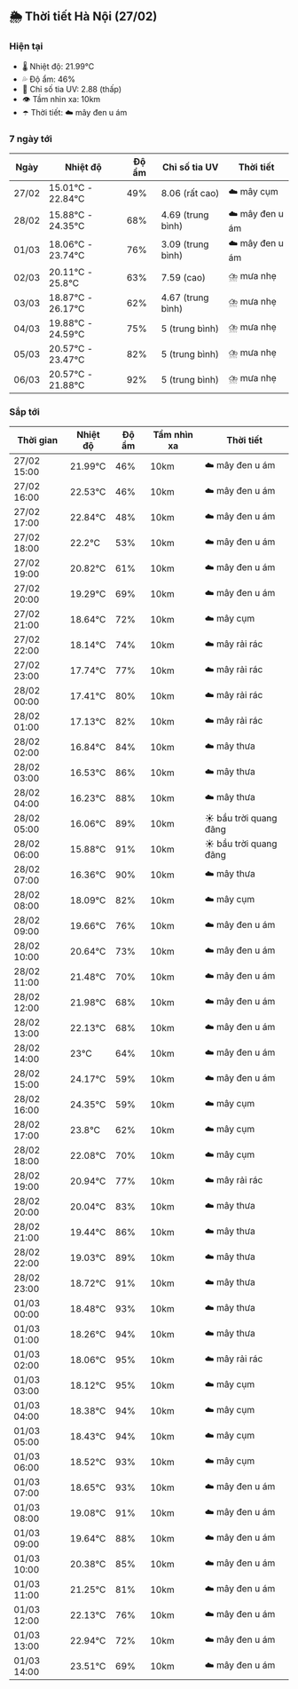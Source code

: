## 🌦️ Thời tiết Hà Nội (27/02)

### Hiện tại

- 🌡️ Nhiệt độ: 21.99℃
- 💦 Độ ẩm: 46%
- 🌟 Chỉ số tia UV: 2.88 (thấp)
- 👁️ Tầm nhìn xa: 10km
- ☂️ Thời tiết: ☁️ mây đen u ám

### 7 ngày tới

| Ngày | Nhiệt độ | Độ ẩm | Chỉ số tia UV | Thời tiết |
| --- | --- | --- | --- | --- |
| 27/02 | 15.01℃ - 22.84℃ | 49% | 8.06 (rất cao) | ☁️ mây cụm |
| 28/02 | 15.88℃ - 24.35℃ | 68% | 4.69 (trung bình) | ☁️ mây đen u ám |
| 01/03 | 18.06℃ - 23.74℃ | 76% | 3.09 (trung bình) | ☁️ mây đen u ám |
| 02/03 | 20.11℃ - 25.8℃ | 63% | 7.59 (cao) | ⛈️ mưa nhẹ |
| 03/03 | 18.87℃ - 26.17℃ | 62% | 4.67 (trung bình) | ⛈️ mưa nhẹ |
| 04/03 | 19.88℃ - 24.59℃ | 75% | 5 (trung bình) | ⛈️ mưa nhẹ |
| 05/03 | 20.57℃ - 23.47℃ | 82% | 5 (trung bình) | ⛈️ mưa nhẹ |
| 06/03 | 20.57℃ - 21.88℃ | 92% | 5 (trung bình) | ⛈️ mưa nhẹ |

### Sắp tới

| Thời gian | Nhiệt độ | Độ ẩm | Tầm nhìn xa | Thời tiết |
| --- | --- | --- | --- | --- |
| 27/02 15:00 | 21.99℃ | 46% | 10km | ☁️ mây đen u ám |
| 27/02 16:00 | 22.53℃ | 46% | 10km | ☁️ mây đen u ám |
| 27/02 17:00 | 22.84℃ | 48% | 10km | ☁️ mây đen u ám |
| 27/02 18:00 | 22.2℃ | 53% | 10km | ☁️ mây đen u ám |
| 27/02 19:00 | 20.82℃ | 61% | 10km | ☁️ mây đen u ám |
| 27/02 20:00 | 19.29℃ | 69% | 10km | ☁️ mây đen u ám |
| 27/02 21:00 | 18.64℃ | 72% | 10km | ☁️ mây cụm |
| 27/02 22:00 | 18.14℃ | 74% | 10km | ☁️ mây rải rác |
| 27/02 23:00 | 17.74℃ | 77% | 10km | ☁️ mây rải rác |
| 28/02 00:00 | 17.41℃ | 80% | 10km | ☁️ mây rải rác |
| 28/02 01:00 | 17.13℃ | 82% | 10km | ☁️ mây rải rác |
| 28/02 02:00 | 16.84℃ | 84% | 10km | ☁️ mây thưa |
| 28/02 03:00 | 16.53℃ | 86% | 10km | ☁️ mây thưa |
| 28/02 04:00 | 16.23℃ | 88% | 10km | ☁️ mây thưa |
| 28/02 05:00 | 16.06℃ | 89% | 10km | ☀️ bầu trời quang đãng |
| 28/02 06:00 | 15.88℃ | 91% | 10km | ☀️ bầu trời quang đãng |
| 28/02 07:00 | 16.36℃ | 90% | 10km | ☁️ mây thưa |
| 28/02 08:00 | 18.09℃ | 82% | 10km | ☁️ mây cụm |
| 28/02 09:00 | 19.66℃ | 76% | 10km | ☁️ mây đen u ám |
| 28/02 10:00 | 20.64℃ | 73% | 10km | ☁️ mây đen u ám |
| 28/02 11:00 | 21.48℃ | 70% | 10km | ☁️ mây đen u ám |
| 28/02 12:00 | 21.98℃ | 68% | 10km | ☁️ mây đen u ám |
| 28/02 13:00 | 22.13℃ | 68% | 10km | ☁️ mây đen u ám |
| 28/02 14:00 | 23℃ | 64% | 10km | ☁️ mây đen u ám |
| 28/02 15:00 | 24.17℃ | 59% | 10km | ☁️ mây đen u ám |
| 28/02 16:00 | 24.35℃ | 59% | 10km | ☁️ mây cụm |
| 28/02 17:00 | 23.8℃ | 62% | 10km | ☁️ mây cụm |
| 28/02 18:00 | 22.08℃ | 70% | 10km | ☁️ mây cụm |
| 28/02 19:00 | 20.94℃ | 77% | 10km | ☁️ mây rải rác |
| 28/02 20:00 | 20.04℃ | 83% | 10km | ☁️ mây thưa |
| 28/02 21:00 | 19.44℃ | 86% | 10km | ☁️ mây thưa |
| 28/02 22:00 | 19.03℃ | 89% | 10km | ☁️ mây thưa |
| 28/02 23:00 | 18.72℃ | 91% | 10km | ☁️ mây thưa |
| 01/03 00:00 | 18.48℃ | 93% | 10km | ☁️ mây thưa |
| 01/03 01:00 | 18.26℃ | 94% | 10km | ☁️ mây thưa |
| 01/03 02:00 | 18.06℃ | 95% | 10km | ☁️ mây rải rác |
| 01/03 03:00 | 18.12℃ | 95% | 10km | ☁️ mây cụm |
| 01/03 04:00 | 18.38℃ | 94% | 10km | ☁️ mây cụm |
| 01/03 05:00 | 18.43℃ | 94% | 10km | ☁️ mây cụm |
| 01/03 06:00 | 18.52℃ | 93% | 10km | ☁️ mây cụm |
| 01/03 07:00 | 18.65℃ | 93% | 10km | ☁️ mây đen u ám |
| 01/03 08:00 | 19.08℃ | 91% | 10km | ☁️ mây đen u ám |
| 01/03 09:00 | 19.64℃ | 88% | 10km | ☁️ mây đen u ám |
| 01/03 10:00 | 20.38℃ | 85% | 10km | ☁️ mây đen u ám |
| 01/03 11:00 | 21.25℃ | 81% | 10km | ☁️ mây đen u ám |
| 01/03 12:00 | 22.13℃ | 76% | 10km | ☁️ mây đen u ám |
| 01/03 13:00 | 22.94℃ | 72% | 10km | ☁️ mây đen u ám |
| 01/03 14:00 | 23.51℃ | 69% | 10km | ☁️ mây đen u ám |
